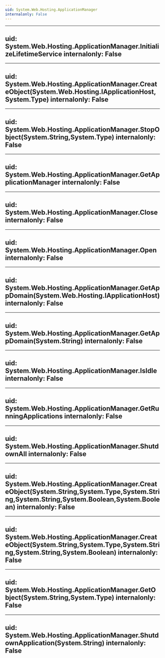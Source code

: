 ```yaml
---
uid: System.Web.Hosting.ApplicationManager
internalonly: False
---
```


---
uid: System.Web.Hosting.ApplicationManager.InitializeLifetimeService
internalonly: False
---

---
uid: System.Web.Hosting.ApplicationManager.CreateObject(System.Web.Hosting.IApplicationHost,System.Type)
internalonly: False
---

---
uid: System.Web.Hosting.ApplicationManager.StopObject(System.String,System.Type)
internalonly: False
---

---
uid: System.Web.Hosting.ApplicationManager.GetApplicationManager
internalonly: False
---

---
uid: System.Web.Hosting.ApplicationManager.Close
internalonly: False
---

---
uid: System.Web.Hosting.ApplicationManager.Open
internalonly: False
---

---
uid: System.Web.Hosting.ApplicationManager.GetAppDomain(System.Web.Hosting.IApplicationHost)
internalonly: False
---

---
uid: System.Web.Hosting.ApplicationManager.GetAppDomain(System.String)
internalonly: False
---

---
uid: System.Web.Hosting.ApplicationManager.IsIdle
internalonly: False
---

---
uid: System.Web.Hosting.ApplicationManager.GetRunningApplications
internalonly: False
---

---
uid: System.Web.Hosting.ApplicationManager.ShutdownAll
internalonly: False
---

---
uid: System.Web.Hosting.ApplicationManager.CreateObject(System.String,System.Type,System.String,System.String,System.Boolean,System.Boolean)
internalonly: False
---

---
uid: System.Web.Hosting.ApplicationManager.CreateObject(System.String,System.Type,System.String,System.String,System.Boolean)
internalonly: False
---

---
uid: System.Web.Hosting.ApplicationManager.GetObject(System.String,System.Type)
internalonly: False
---

---
uid: System.Web.Hosting.ApplicationManager.ShutdownApplication(System.String)
internalonly: False
---
